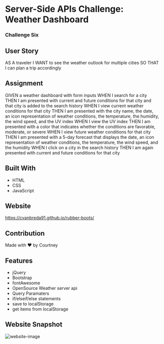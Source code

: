 # Server-Side APIs Challenge: Weather Dashboard
### Challenge Six

## User Story
AS A traveler
I WANT to see the weather outlook for multiple cities
SO THAT I can plan a trip accordingly

## Assignment
GIVEN a weather dashboard with form inputs
WHEN I search for a city
THEN I am presented with current and future conditions for that city and that city is added to the search history
WHEN I view current weather conditions for that city
THEN I am presented with the city name, the date, an icon representation of weather conditions, the temperature, the humidity, the wind speed, and the UV index
WHEN I view the UV index
THEN I am presented with a color that indicates whether the conditions are favorable, moderate, or severe
WHEN I view future weather conditions for that city
THEN I am presented with a 5-day forecast that displays the date, an icon representation of weather conditions, the temperature, the wind speed, and the humidity
WHEN I click on a city in the search history
THEN I am again presented with current and future conditions for that city

## Built With
- HTML
- CSS
- JavaScript

## Website
https://cvanbreda91.github.io/rubber-boots/

## Contribution
Made with ❤️ by Courtney

## Features
- jQuery
- Bootstrap
- fontAwesome
- OpenSource Weather server api
- Query Paramaters
- if/elseif/else statements
- save to localStorage
- get items from localStorage

## Website Snapshot
![website-image](![image](https://user-images.githubusercontent.com/108283919/184243740-358aa76a-c402-4192-b3dc-e60bee54c8b7.png))

